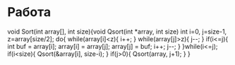 # Работа
void Sort(int array[], int size){void Qsort(int *array, int size)
    int i=0, j=size-1, z=array[size/2];
    do{
        while(array[i]<z){
            i++;
        }
        while(array[j]>z){
            j--;
        }
        if(i<=j){
            int buf = array[i];
            array[i] = array[j];
            array[j] = buf;
            i++;
            j--;
        }
    }while(i<=j);
    if(i<size){
        Qsort(&array[i], size-i);
    }
    if(j>0){
        Qsort(array, j+1);
    }
}
